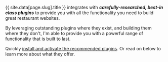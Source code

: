 {{ site.data[page.slug].title }} integrates with __*carefully-researched, best-in class plugins*__ to provide you with all the functionality you need to build great restaurant websites.

By leveraging outstanding plugins where they exist, and building them where they don't, I'm able to provide you with a powerful range of functionality that is built to last.

Quickly [install and activate the recommended plugins](getting-started/activate-plugins). Or read on below to learn more about what they offer.

